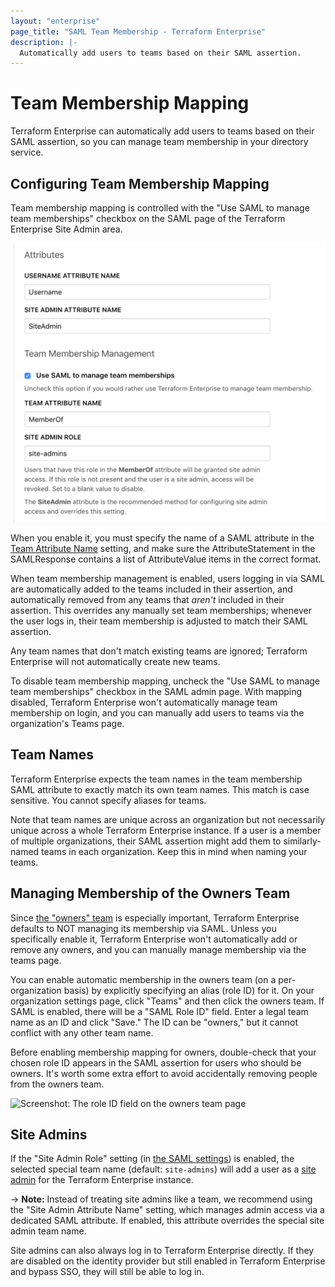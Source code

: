 ```yaml
---
layout: "enterprise"
page_title: "SAML Team Membership - Terraform Enterprise"
description: |-
  Automatically add users to teams based on their SAML assertion.
---
```


# Team Membership Mapping

Terraform Enterprise can automatically add users to teams based on their SAML assertion, so you can manage team membership in your directory service.

## Configuring Team Membership Mapping

Team membership mapping is controlled with the "Use SAML to manage team memberships" checkbox on the SAML page of the Terraform Enterprise Site Admin area.

![Screenshot: the Terraform Enterprise SAML team membership checkbox](./images/saml-team-membership.png)

When you enable it, you must specify the name of a SAML attribute in the [Team Attribute Name](./configuration.html#attributes) setting, and make sure the AttributeStatement in the SAMLResponse contains a list of AttributeValue items in the correct format.

When team membership management is enabled, users logging in via SAML are automatically added to the teams included in their assertion, and automatically removed from any teams that _aren't_ included in their assertion. This overrides any manually set team memberships; whenever the user logs in, their team membership is adjusted to match their SAML assertion.

Any team names that don't match existing teams are ignored; Terraform Enterprise will not automatically create new teams.

To disable team membership mapping, uncheck the "Use SAML to manage team memberships" checkbox in the SAML admin page. With mapping disabled, Terraform Enterprise won't automatically manage team membership on login, and you can manually add users to teams via the organization's Teams page.

## Team Names

Terraform Enterprise expects the team names in the team membership SAML attribute to exactly match its own team names. This match is case sensitive. You cannot specify aliases for teams.

Note that team names are unique across an organization but not necessarily unique across a whole Terraform Enterprise instance. If a user is a member of multiple organizations, their SAML assertion might add them to similarly-named teams in each organization. Keep this in mind when naming your teams.

## Managing Membership of the Owners Team

Since [the "owners" team](/docs/cloud/users-teams-organizations/teams.html#the-owners-team) is especially important, Terraform Enterprise defaults to NOT managing its membership via SAML. Unless you specifically enable it, Terraform Enterprise won't automatically add or remove any owners, and you can manually manage membership via the teams page.

You can enable automatic membership in the owners team (on a per-organization basis) by explicitly specifying an alias (role ID) for it. On your organization settings page, click "Teams" and then click the owners team. If SAML is enabled, there will be a "SAML Role ID" field. Enter a legal team name as an ID and click "Save." The ID can be "owners," but it cannot conflict with any other team name.

Before enabling membership mapping for owners, double-check that your chosen role ID appears in the SAML assertion for users who should be owners. It's worth some extra effort to avoid accidentally removing people from the owners team.

![Screenshot: The role ID field on the owners team page](./images/saml-owners.png)

## Site Admins

If the "Site Admin Role" setting (in [the SAML settings](./configuration.html)) is enabled, the selected special team name (default: `site-admins`) will add a user as a [site admin](../admin/index.html) for the Terraform Enterprise instance.

-> **Note:** Instead of treating site admins like a team, we recommend using the "Site Admin Attribute Name" setting, which manages admin access via a dedicated SAML attribute. If enabled, this attribute overrides the special site admin team name.

Site admins can also always log in to Terraform Enterprise directly. If they are disabled on the identity provider but still enabled in Terraform Enterprise and bypass SSO, they will still be able to log in.
